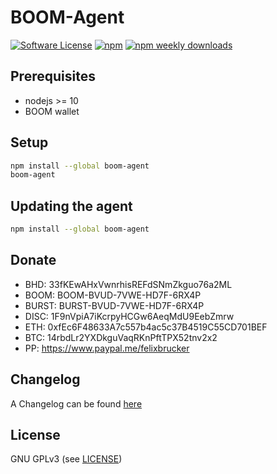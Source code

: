 BOOM-Agent
======

[![Software License](https://img.shields.io/badge/license-GPL--3.0-brightgreen.svg?style=flat-square)](LICENSE)
[![npm](https://img.shields.io/npm/v/boom-agent.svg?style=flat-square)](https://www.npmjs.com/package/boom-agent)
[![npm weekly downloads](https://img.shields.io/npm/dw/boom-agent.svg?style=flat-square)](https://www.npmjs.com/package/boom-agent)

## Prerequisites

- nodejs >= 10
- BOOM wallet

## Setup

```bash
npm install --global boom-agent
boom-agent
```

## Updating the agent

```bash
npm install --global boom-agent
```

## Donate

- BHD: 33fKEwAHxVwnrhisREFdSNmZkguo76a2ML
- BOOM: BOOM-BVUD-7VWE-HD7F-6RX4P
- BURST: BURST-BVUD-7VWE-HD7F-6RX4P
- DISC: 1F9nVpiA7iKcrpyHCGw6AeqMdU9EebZmrw
- ETH: 0xfEc6F48633A7c557b4ac5c37B4519C55CD701BEF
- BTC: 14rbdLr2YXDkguVaqRKnPftTPX52tnv2x2
- PP: https://www.paypal.me/felixbrucker

## Changelog

A Changelog can be found [here](https://github.com/felixbrucker/boom-agent/blob/master/CHANGELOG.md)

## License

GNU GPLv3 (see [LICENSE](https://github.com/felixbrucker/boom-agent/blob/master/LICENSE))
